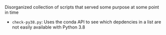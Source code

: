Disorganized collection of scripts that served some purpose at some point in time



* `check-py38.py`: Uses the conda API to see which depdencies in a list are not easily available with Python 3.8
